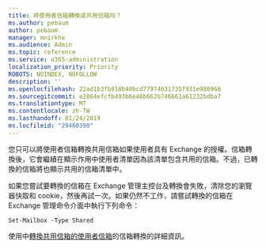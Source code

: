 ```yaml
---
title: 將使用者信箱轉換成共用信箱吗？
ms.author: pebaum
author: pebaum
manager: mnirkhe
ms.audience: Admin
ms.topic: reference
ms.service: o365-administration
localization_priority: Priority
ROBOTS: NOINDEX, NOFOLLOW
description: ''
ms.openlocfilehash: 22ad1b3fb818b40bcd77974031735f931e986968
ms.sourcegitcommit: e2864efcfb493b6e46b662b746661a61232bdba7
ms.translationtype: MT
ms.contentlocale: zh-TW
ms.lasthandoff: 01/24/2019
ms.locfileid: "29460390"
---
```

您只可以將使用者信箱轉換共用信箱如果使用者具有 Exchange 的授權。信箱轉換後，它會繼續在顯示作用中使用者清單因為該清單包含共用的信箱。不過，已轉換的信箱將也顯示共用的信箱清單中。 
  
如果您嘗試要轉換的信箱在 Exchange 管理主控台及轉換會失敗，清除您的瀏覽器快取和 cookie，然後再試一次。如果仍然不工作，請嘗試轉換的信箱在 Exchange 管理命令介面中執行下列命令：
  
```
Set-Mailbox -Type Shared
```

使用中[轉換共用信箱的使用者信箱](https://support.office.com/client/2e122487-e1f5-4f26-ba41-5689249d93ba)的信箱轉換的詳細資訊。
  
